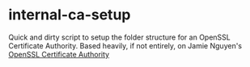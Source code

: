 # internal-ca-setup

Quick and dirty script to setup the folder structure for an OpenSSL Certificate Authority. Based heavily, if not entirely, on Jamie Nguyen's [OpenSSL Certificate Authority](https://jamielinux.com/docs/openssl-certificate-authority/index.html)
